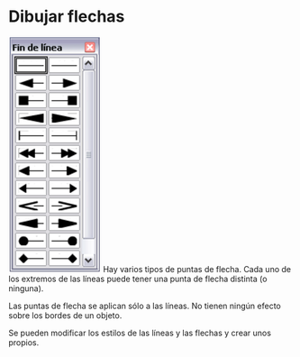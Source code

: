 
# Dibujar flechas

![](https://raw.githubusercontent.com/catedu/libreOffice-la-suite-ofimatica-libre/master/img/Captura_de_pantalla_2016-11-30_a_las_15.33.33.png)
Hay varios tipos de puntas de flecha. Cada uno de los extremos de las líneas puede tener una punta de flecha distinta (o ninguna).

Las puntas de flecha se aplican sólo a las líneas. No tienen ningún efecto sobre los bordes de un objeto.

Se pueden modificar los estilos de las líneas y las flechas y crear unos propios.

